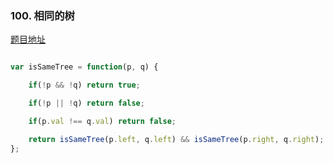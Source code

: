 ### 100. 相同的树

[题目地址](https://leetcode-cn.com/problems/same-tree/)

```javascript

var isSameTree = function(p, q) {

    if(!p && !q) return true;

    if(!p || !q) return false;

    if(p.val !== q.val) return false;

    return isSameTree(p.left, q.left) && isSameTree(p.right, q.right);
};

```